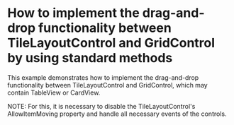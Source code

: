 # How to implement the drag-and-drop functionality between TileLayoutControl and GridControl by using standard methods


<p>This example demonstrates how to implement the drag-and-drop functionality between TileLayoutControl and GridControl, which may contain TableView or CardView. </p><p>NOTE: For this,  it is necessary to disable the TileLayoutControl's AllowItemMoving property and handle all necessary events of the controls.</p>

<br/>


